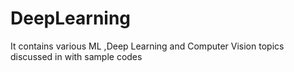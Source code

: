 # DeepLearning
It contains various ML ,Deep Learning and Computer Vision topics discussed in with sample codes 

